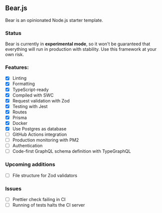 ## Bear.js

Bear is an opinionated Node.js starter template.

### Status

Bear is currently in **experimental mode**, so it won't be guaranteed that everything will run in production with stability. Use this framework at your own risk.

### Features:

- [x] Linting
- [x] Formatting
- [x] TypeScript-ready
- [x] Compiled with SWC
- [x] Request validation with Zod
- [x] Testing with Jest
- [x] Routes
- [x] Prisma
- [x] Docker
- [x] Use Postgres as database
- [ ] GitHub Actions integration
- [ ] Production monitoring with PM2
- [ ] Authentication
- [ ] Code-first GraphQL schema definition with TypeGraphQL

### Upcoming additions

- [ ] File structure for Zod validators

### Issues

- [ ] Prettier check failing in CI
- [ ] Running of tests halts the CI server
